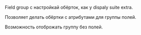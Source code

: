 Field group с настройкай обёрток, как у dispaly suite extra.

Позволяет делать обёртки с атрибутами для группы полей.

Возможность отоброжать группу без полей.
